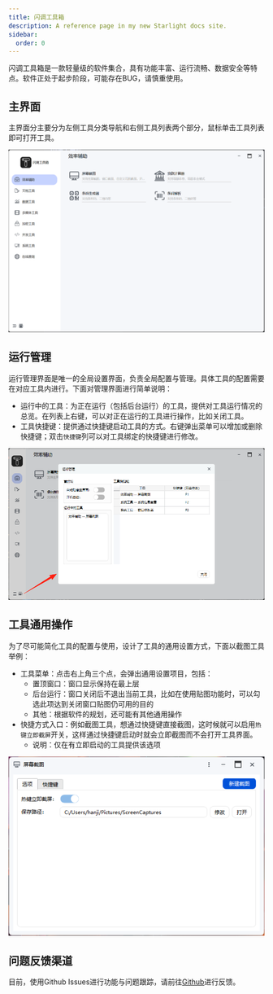 ```yaml
---
title: 闪调工具箱
description: A reference page in my new Starlight docs site.
sidebar:
  order: 0
---
```


闪调工具箱是一款轻量级的软件集合，具有功能丰富、运行流畅、数据安全等特点。软件正处于起步阶段，可能存在BUG，请慎重使用。

## 主界面

主界面分主要分为左侧工具分类导航和右侧工具列表两个部分，鼠标单击工具列表即可打开工具。

![](../../images/lctoolbox_mainwindow.png)

## 运行管理

运行管理界面是唯一的全局设置界面，负责全局配置与管理。具体工具的配置需要在对应工具内进行。下面对管理界面进行简单说明：

* 运行中的工具：为正在运行（包括后台运行）的工具，提供对工具运行情况的总览。在列表上右键，可以对正在运行的工具进行操作，比如关闭工具。
* 工具快捷键：提供通过快捷键启动工具的方式。右键弹出菜单可以增加或删除快捷键；双击`快捷键`列可以对工具绑定的快捷键进行修改。

![](../../images/lctoolbox_runmanager.png)

## 工具通用操作

为了尽可能简化工具的配置与使用，设计了工具的通用设置方式，下面以截图工具举例：

* 工具菜单：点击右上角三个点，会弹出通用设置项目，包括：
  * 置顶窗口：窗口显示保持在最上层
  * 后台运行：窗口关闭后不退出当前工具，比如在使用贴图功能时，可以勾选此项达到关闭窗口贴图仍可用的目的
  * 其他：根据软件的规划，还可能有其他通用操作
* 快捷方式入口：例如截图工具，想通过快捷键直接截图，这时候就可以启用`热键立即截屏`开关，这样通过快捷键启动时就会立即截图而不会打开工具界面。
  * 说明：仅在有立即启动的工具提供该选项

![](../../images/screencapture_window.png)


## 问题反馈渠道

目前，使用Github Issues进行功能与问题跟踪，请前往[Github](https://github.com/Lanchitour/LCToolbox-Feedback/issues)进行反馈。